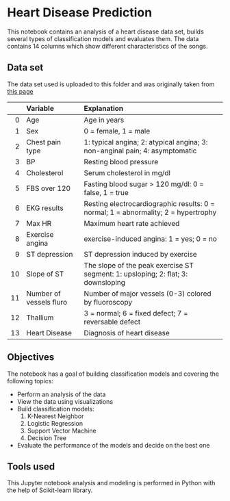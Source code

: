 # Heart Disease Prediction

This notebook contains an analysis of a heart disease data set, builds several types of classification models and evaluates them. The data contains 14 columns which show different characteristics of the songs.

## Data set

The data set used is uploaded to this folder and was originally taken from [this page](https://archive.ics.uci.edu/ml/datasets/Heart+Disease)

|    | Variable   | Explanation                                                |
|---:|:-----------|:-----------------------------------------------------------|
|  0 | Age      | Age in years                                      |
|  1 | Sex     | 0 = female, 1 = male|
|  2 | Chest pain type  | 1: typical angina; 2: atypical angina; 3: non-anginal pain; 4: asymptomatic|
|  3 | BP       | Resting blood pressure                    |
|  4 | Cholesterol        | Serum cholesterol in mg/dl                    |
|  5 | FBS over 120       | Fasting blood sugar > 120 mg/dl: 0 = false, 1 = true  |
|  6 | EKG results       | Resting electrocardiographic results: 0 = normal; 1 = abnormality; 2 = hypertrophy|
|  7 | Max HR         | Maximum heart rate achieved  |
|  8 | Exercise angina       | exercise-induced angina: 1 = yes; 0 = no  |
|  9 | ST depression        | ST depression induced by exercise |
| 10 | Slope of ST        | The slope of the peak exercise ST segment: 1: upsloping; 2: flat; 3: downsloping   |
| 11 | Number of vessels fluro      | Number of major vessels (0-3) colored by fluoroscopy|
| 12 | Thallium       | 3 = normal; 6 = fixed defect; 7 = reversable defect |
| 13 | Heart Disease        | Diagnosis of heart disease|

## Objectives

The notebook has a goal of building classification models and covering the following topics:

* Perform an analysis of the data
* View the data using visualizations
* Build classification models:
  1. K-Nearest Neighbor
  2. Logistic Regression
  3. Support Vector Machine
  4. Decision Tree
* Evaluate the performance of the models and decide on the best one

## Tools used

This Jupyter notebook analysis and modeling is performed in Python with the help of Scikit-learn library.
